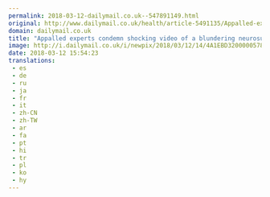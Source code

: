 ```yaml
---
permalink: 2018-03-12-dailymail.co.uk--547891149.html
original: http://www.dailymail.co.uk/health/article-5491135/Appalled-experts-condemn-shocking-video-blundering-neurosurgeon.html?ITO=1490&ns_mchannel=rss&ns_campaign=1490
domain: dailymail.co.uk
title: "Appalled experts condemn shocking video of a blundering neurosurgeon"
image: http://i.dailymail.co.uk/i/newpix/2018/03/12/14/4A1EBD3200000578-0-image-a-47_1520866313583.jpg
date: 2018-03-12 15:54:23
translations: 
 - es
 - de
 - ru
 - ja
 - fr
 - it
 - zh-CN
 - zh-TW
 - ar
 - fa
 - pt
 - hi
 - tr
 - pl
 - ko
 - hy
---
```


